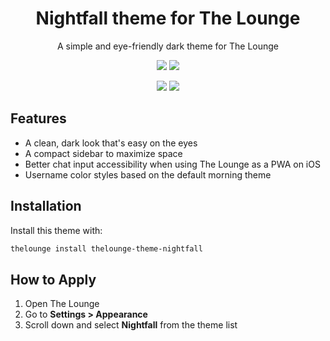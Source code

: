 <h1 align="center">Nightfall theme for The Lounge</h1>

<p align="center">A simple and eye-friendly dark theme for The Lounge</p>

<p align="center">
  <img src="https://img.shields.io/npm/v/thelounge-theme-nightfall">
  <img src="https://img.shields.io/npm/d18m/thelounge-theme-nightfall">
</p>

<p align="center">
  <img src="https://i.imgur.com/DDua011.png">
  <img src="https://i.imgur.com/U82vYLM.png">
</p>

## Features

- A clean, dark look that's easy on the eyes
- A compact sidebar to maximize space
- Better chat input accessibility when using The Lounge as a PWA on iOS
- Username color styles based on the default morning theme

## Installation

Install this theme with:

```sh
thelounge install thelounge-theme-nightfall
```

## How to Apply

1. Open The Lounge
2. Go to **Settings > Appearance**
3. Scroll down and select **Nightfall** from the theme list